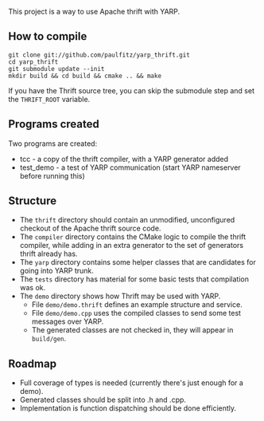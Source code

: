 This project is a way to use Apache thrift with YARP.

## How to compile ##

    git clone git://github.com/paulfitz/yarp_thrift.git
    cd yarp_thrift
    git submodule update --init
    mkdir build && cd build && cmake .. && make

If you have the Thrift source tree, you can skip the submodule
step and set the `THRIFT_ROOT` variable.

## Programs created ##

Two programs are created:

* tcc - a copy of the thrift compiler, with a YARP generator added
* test_demo - a test of YARP communication (start YARP nameserver before running this)

## Structure ##

* The `thrift` directory should contain an unmodified, unconfigured checkout of the Apache thrift source code.
* The `compiler` directory contains the CMake logic to compile the thrift compiler, while adding in an extra generator to the set of generators thrift already has.
* The `yarp` directory contains some helper classes that are candidates for going into YARP trunk.
* The `tests` directory has material for some basic tests that compilation was ok.
* The `demo` directory shows how Thrift may be used with YARP.
    - File `demo/demo.thrift` defines an example structure and service.
    - File `demo/demo.cpp` uses the compiled classes to send some test messages over YARP.
    - The generated classes are not checked in, they will appear in `build/gen`.

## Roadmap ##

* Full coverage of types is needed (currently there's just enough for a demo).
* Generated classes should be split into .h and .cpp.
* Implementation is function dispatching should be done efficiently.
